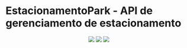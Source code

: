 <h1>EstacionamentoPark - API de gerenciamento de estacionamento</h1> 

<p align="center">
  <img src="https://img.shields.io/static/v1?label=java&message=language&color=blue&style=for-the-badge&logo=JAVA"/>  
  <img src="https://img.shields.io/static/v1?label=spring&message=framework&color=blue&style=for-the-badge&logo=SPRING"/>   
  <img src="https://img.shields.io/static/v1?label=STATUS&message=DESENVOLVIMENTO&color=red&style=for-the-badge"/>
</p>

